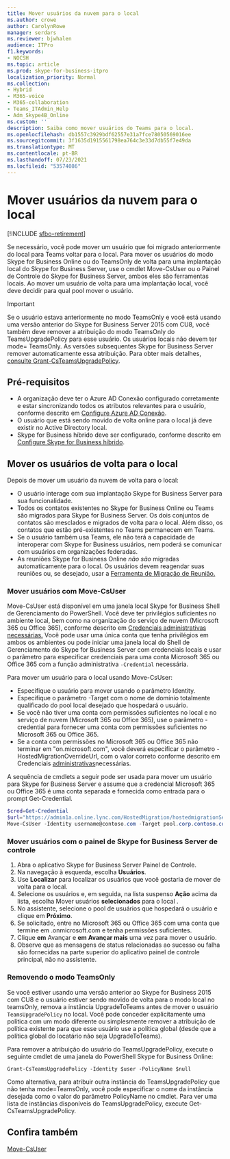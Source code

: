 ```yaml
---
title: Mover usuários da nuvem para o local
ms.author: crowe
author: CarolynRowe
manager: serdars
ms.reviewer: bjwhalen
audience: ITPro
f1.keywords:
- NOCSH
ms.topic: article
ms.prod: skype-for-business-itpro
localization_priority: Normal
ms.collection:
- Hybrid
- M365-voice
- M365-collaboration
- Teams_ITAdmin_Help
- Adm_Skype4B_Online
ms.custom: ''
description: Saiba como mover usuários do Teams para o local.
ms.openlocfilehash: db1557c3929bdf62557e31a7fce78050569016ee
ms.sourcegitcommit: 3f1635d1915561798ea764c3e33d7db55f7e49da
ms.translationtype: MT
ms.contentlocale: pt-BR
ms.lasthandoff: 07/23/2021
ms.locfileid: "53574086"
---
```

# <a name="move-users-from-the-cloud-to-on-premises"></a>Mover usuários da nuvem para o local 

[!INCLUDE [sfbo-retirement](../../Hub/includes/sfbo-retirement.md)]

Se necessário, você pode mover um usuário que foi migrado anteriormente do local para Teams voltar para o local. Para mover os usuários do modo Skype for Business Online ou do TeamsOnly de volta para uma implantação local do Skype for Business Server, use o cmdlet Move-CsUser ou o Painel de Controle do Skype for Business Server, ambos eles são ferramentas locais. Ao mover um usuário de volta para uma implantação local, você deve decidir para qual pool mover o usuário.

> [!Important]
> Se o usuário estava anteriormente no modo TeamsOnly e você está usando uma versão anterior do Skype for Business Server 2015 com CU8, você também deve remover a atribuição do modo TeamsOnly do TeamsUpgradePolicy para esse usuário. Os usuários locais não devem ter mode= TeamsOnly.  As versões subsequentes Skype for Business Server remover automaticamente essa atribuição. Para obter mais detalhes, [consulte Grant-CsTeamsUpgradePolicy](/powershell/module/skype/grant-csteamsupgradepolicy).

## <a name="prerequisites"></a>Pré-requisitos

- A organização deve ter o Azure AD Conexão configurado corretamente e estar sincronizando todos os atributos relevantes para o usuário, conforme descrito em [Configure Azure AD Conexão](configure-azure-ad-connect.md).
- O usuário que está sendo movido de volta online para o local já deve existir no Active Directory local.
- Skype for Business híbrido deve ser configurado, conforme descrito em [Configure Skype for Business híbrido](configure-federation-with-skype-for-business-online.md).

## <a name="moving-users-back-to-on-premises"></a>Mover os usuários de volta para o local

Depois de mover um usuário da nuvem de volta para o local:

- O usuário interage com sua implantação Skype for Business Server para sua funcionalidade. 
- Todos os contatos existentes no Skype for Business Online ou Teams são migrados para Skype for Business Server. Os dois conjuntos de contatos são mesclados e migrados de volta para o local.  Além disso, os contatos que estão pré-existentes no Teams permanecem em Teams.
- Se o usuário também usa Teams, ele não terá a capacidade de interoperar com Skype for Business usuários, nem poderá se comunicar com usuários em organizações federadas.
- As reuniões Skype for Business Online *não são* migradas automaticamente para o local. Os usuários devem reagendar suas reuniões ou, se desejado, usar a [Ferramenta de Migração de Reunião.](https://support.office.com/article/2b525fe6-ed0f-4331-b533-c31546fcf4d4)

### <a name="move-users-with-move-csuser"></a>Mover usuários com Move-CsUser

Move-CsUser está disponível em uma janela local Skype for Business Shell de Gerenciamento do PowerShell. Você deve ter privilégios suficientes no ambiente local, bem como na organização do serviço de nuvem (Microsoft 365 ou Office 365), conforme descrito em [Credenciais administrativas necessárias.](move-users-between-on-premises-and-cloud.md#required-administrative-credentials) Você pode usar uma única conta que tenha privilégios em ambos os ambientes ou pode iniciar uma janela local do Shell de Gerenciamento do Skype for Business Server com credenciais locais e usar o parâmetro para especificar credenciais para uma conta Microsoft 365 ou Office 365 com a função administrativa `-Credential` necessária.

Para mover um usuário para o local usando Move-CsUser:

- Especifique o usuário para mover usando o parâmetro Identity.
- Especifique o parâmetro -Target com o nome de domínio totalmente qualificado do pool local desejado que hospedará o usuário.
- Se você não tiver uma conta com permissões suficientes no local e no serviço de nuvem (Microsoft 365 ou Office 365), use o parâmetro -credential para fornecer uma conta com permissões suficientes no Microsoft 365 ou Office 365.
- Se a conta com permissões no Microsoft 365 ou Office 365 não terminar em "on.microsoft.com", você deverá especificar o parâmetro -HostedMigrationOverrideUrl, com o valor correto conforme descrito em Credenciais [administrativas](move-users-between-on-premises-and-cloud.md#required-administrative-credentials)necessárias.

A sequência de cmdlets a seguir pode ser usada para mover um usuário para Skype for Business Server e assume que a credencial Microsoft 365 ou Office 365 é uma conta separada e fornecida como entrada para o prompt Get-Credential.

```PowerShell
$cred=Get-Credential
$url="https://admin1a.online.lync.com/HostedMigration/hostedmigrationService.svc"
Move-CsUser -Identity username@contoso.com -Target pool.corp.contoso.com -Credential $cred -HostedMigrationOverrideUrl $url
```

### <a name="move-users-with-the-skype-for-business-server-control-panel"></a>Mover usuários com o painel de Skype for Business Server de controle

1. Abra o aplicativo Skype for Business Server Painel de Controle.
2. Na navegação à esquerda, escolha **Usuários**.
3. Use **Localizar** para localizar os usuários que você gostaria de mover de volta para o local.
4. Selecione os usuários e, em seguida, na lista suspenso **Ação** acima da lista, escolha Mover usuários **selecionados** para o local .
5. No assistente, selecione o pool de usuários que hospedará o usuário e clique em **Próximo**.
6. Se solicitado, entre no Microsoft 365 ou Office 365 com uma conta que termine em .onmicrosoft.com e tenha permissões suficientes.
7. Clique **em** Avançar e **em Avançar mais** uma vez para mover o usuário.
8. Observe que as mensagens de status relacionadas ao sucesso ou falha são fornecidas na parte superior do aplicativo painel de controle principal, não no assistente.

### <a name="removing-teamsonly-mode"></a>Removendo o modo TeamsOnly

Se você estiver usando uma versão anterior ao Skype for Business 2015 com CU8 e o usuário estiver sendo movido de volta para o modo local no teamsOnly, remova a instância UpgradeToTeams antes de mover o usuário `TeamsUpgradePolicy` no local. Você pode conceder explicitamente uma política com um modo diferente ou simplesmente remover a atribuição de política existente para que esse usuário use a política global (desde que a política global do locatário não seja UpgradeToTeams).

Para remover a atribuição do usuário do TeamsUpgradePolicy, execute o seguinte cmdlet de uma janela do PowerShell Skype for Business Online:

`Grant-CsTeamsUpgradePolicy -Identity $user -PolicyName $null`

Como alternativa, para atribuir outra instância do TeamsUpgradePolicy que não tenha mode=TeamsOnly, você pode especificar o nome da instância desejada como o valor do parâmetro PolicyName no cmdlet. Para ver uma lista de instâncias disponíveis do TeamsUpgradePolicy, execute Get-CsTeamsUpgradePolicy.


## <a name="see-also"></a>Confira também

[Move-CsUser](/powershell/module/skype/move-csuser)